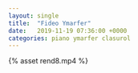 ```yaml
---
layout: single
title:  "Fideo Ymarfer"
date:   2019-11-19 07:36:00 +0000
categories: piano ymarfer clasurol
---
```


{% asset rend8.mp4 %}
